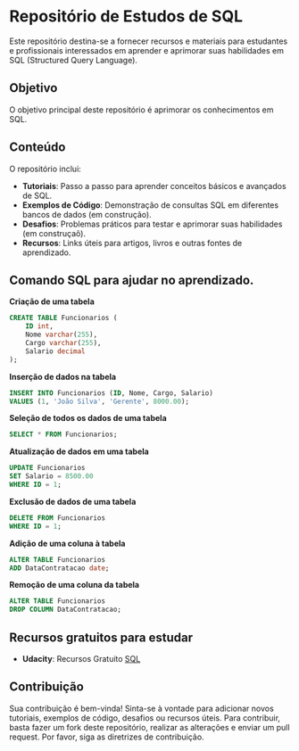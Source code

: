 # Repositório de Estudos de SQL

Este repositório destina-se a fornecer recursos e materiais para estudantes e profissionais interessados em aprender e aprimorar suas habilidades em SQL (Structured Query Language).

## Objetivo
O objetivo principal deste repositório é aprimorar os conhecimentos em SQL.

## Conteúdo
O repositório inclui:

- **Tutoriais**: Passo a passo para aprender conceitos básicos e avançados de SQL.
- **Exemplos de Código**: Demonstração de consultas SQL em diferentes bancos de dados (em construção).
- **Desafios**: Problemas práticos para testar e aprimorar suas habilidades (em construçaõ).
- **Recursos**: Links úteis para artigos, livros e outras fontes de aprendizado.


## Comando SQL para ajudar no aprendizado.

**Criação de uma tabela**
```sql
CREATE TABLE Funcionarios (
    ID int,
    Nome varchar(255),
    Cargo varchar(255),
    Salario decimal
);
```

**Inserção de dados na tabela**
```sql
INSERT INTO Funcionarios (ID, Nome, Cargo, Salario)
VALUES (1, 'João Silva', 'Gerente', 8000.00);

```

**Seleção de todos os dados de uma tabela**
```sql
SELECT * FROM Funcionarios;
```

**Atualização de dados em uma tabela**
```sql
UPDATE Funcionarios
SET Salario = 8500.00
WHERE ID = 1;
```

**Exclusão de dados de uma tabela**
```sql
DELETE FROM Funcionarios
WHERE ID = 1;
```

**Adição de uma coluna à tabela**
```sql
ALTER TABLE Funcionarios
ADD DataContratacao date;
```

**Remoção de uma coluna da tabela**
```sql
ALTER TABLE Funcionarios
DROP COLUMN DataContratacao;
```

## Recursos gratuitos para estudar

- **Udacity**: Recursos Gratuito [SQL](https://learn.udacity.com/courses/ud198/lessons/ae1532d3-cde0-4881-8c27-b460d6ce23ee/concepts/b997f8f2-ee5e-4e03-a60b-0158e9ea7a57)

## Contribuição
Sua contribuição é bem-vinda! Sinta-se à vontade para adicionar novos tutoriais, exemplos de código, desafios ou recursos úteis. Para contribuir, basta fazer um fork deste repositório, realizar as alterações e enviar um pull request. Por favor, siga as diretrizes de contribuição.
